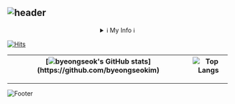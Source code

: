   
![header](https://capsule-render.vercel.app/api?type=waving&color=timeGradient&text=Welcome%20to%20byeongseok%20GitHub%20(●'◡'●)&animation=twinkling&fontSize=25&fontAlignY=40&fontAlign=70&height=250&desc=Web%20Developer%20Student&rotate=0)
---

<details align="center">
<summary>ℹ My Info ℹ</summary>
<br />
<summary>🛠 기술 스택 🛠</summary>

## Programming Languages
 ![Java](https://img.shields.io/badge/Java-007396?style=for-the-badge&logo=java&logoColor=white)
 ![JavaScript](https://img.shields.io/badge/JavaScript-F7DF1E?style=for-the-badge&logo=javascript&logoColor=black)
 ![Python](https://img.shields.io/badge/Python-3776AB?style=for-the-badge&logo=python&logoColor=white)
 ![TypeScript](https://img.shields.io/badge/TypeScript-3178C6?style=for-the-badge&logo=typescript&logoColor=white)

## Front-End Development
 ![React](https://img.shields.io/badge/React-61DAFB?style=for-the-badge&logo=react&logoColor=black)
 ![HTML5](https://img.shields.io/badge/HTML5-E34F26?style=for-the-badge&logo=html5&logoColor=white)
 ![CSS3](https://img.shields.io/badge/CSS3-1572B6?style=for-the-badge&logo=css3&logoColor=white)
 ![Thymeleaf](https://img.shields.io/badge/Thymeleaf-005F0F?style=for-the-badge&logo=thymeleaf&logoColor=white)


## Back-End Development
 ![Spring](https://img.shields.io/badge/Spring-6DB33F?style=for-the-badge&logo=spring&logoColor=white)
 ![Spring Boot](https://img.shields.io/badge/Spring_Boot-6DB33F?style=for-the-badge&logo=spring-boot&logoColor=white)
 ![Spring Security](https://img.shields.io/badge/Spring_Security-6DB33F?style=for-the-badge&logo=spring-security&logoColor=white)

## Databases
![MariaDB](https://img.shields.io/badge/MariaDB-003545?style=for-the-badge&logo=mariadb&logoColor=white)
![MySQL](https://img.shields.io/badge/MySQL-4479A1?style=for-the-badge&logo=mysql&logoColor=white)
![MongoDB](https://img.shields.io/badge/MongoDB-47A248?style=for-the-badge&logo=mongodb&logoColor=white)
![Oracle](https://img.shields.io/badge/Oracle-F80000?style=for-the-badge&logo=oracle&logoColor=white)

## Cloud Services
![Amazon AWS](https://img.shields.io/badge/Amazon_AWS-232F3E?style=for-the-badge&logo=amazon-aws&logoColor=white)
![Amazon RDS](https://img.shields.io/badge/Amazon_RDS-232F3E?style=for-the-badge&logo=amazon-rds&logoColor=white)
![Amazon EC2](https://img.shields.io/badge/Amazon_EC2-232F3E?style=for-the-badge&logo=amazon-ec2&logoColor=white)
![AWSElasticBeanstalk](https://img.shields.io/badge/AWSElasticBeanstalk-232F3E?style=for-the-badge&logo=amazon-elastic-beanstalk&logoColor=white)
![CloudType](https://img.shields.io/badge/CloudType-dothome-4A90E2?style=for-the-badge)


## Operating Systems
![Linux](https://img.shields.io/badge/Linux-000000?style=for-the-badge&logo=linux&logoColor=white)
![Ubuntu](https://img.shields.io/badge/Ubuntu-E95420?style=for-the-badge&logo=ubuntu&logoColor=white)

<!--
## Virtualization
![VirtualBox](https://img.shields.io/badge/VirtualBox-183A61?style=for-the-badge&logo=virtualbox&logoColor=white)
-->


## Creative Tools
![Adobe Photoshop](https://img.shields.io/badge/Adobe_Photoshop-31A8FF?style=for-the-badge&logo=adobe-photoshop&logoColor=white)
![Adobe Premiere Pro](https://img.shields.io/badge/Adobe_Premiere_Pro-EA77FF?style=for-the-badge&logo=adobe-premiere-pro&logoColor=white)
![Adobe After Effects](https://img.shields.io/badge/Adobe_After_Effects-9999FF?style=for-the-badge&logo=adobe-after-effects&logoColor=white)

## IDEs and Code Editors
![Eclipse IDE](https://img.shields.io/badge/Eclipse_IDE-2C2255?style=for-the-badge&logo=eclipse-ide&logoColor=white)
![IntelliJ IDEA](https://img.shields.io/badge/IntelliJ_IDEA-000000?style=for-the-badge&logo=intellij-idea&logoColor=white)
![PyCharm](https://img.shields.io/badge/PyCharm-000000?style=for-the-badge&logo=pycharm&logoColor=white)
![Visual Studio Code](https://img.shields.io/badge/Visual_Studio_Code-007ACC?style=for-the-badge&logo=visual-studio-code&logoColor=white)

<!-- ## UI Frameworks
![Bootstrap](https://img.shields.io/badge/Bootstrap-7952B3?style=for-the-badge&logo=bootstrap&logoColor=white)

## Online Coding Platform
![CodePen](https://img.shields.io/badge/CodePen-000000?style=for-the-badge&logo=codepen&logoColor=white)
-->
## Server-Side JavaScript
![Node.js](https://img.shields.io/badge/Node.js-339933?style=for-the-badge&logo=node-dot-js&logoColor=white)


<hr>







<!-- [![stackticon](https://firebasestorage.googleapis.com/v0/b/stackticon-81399.appspot.com/o/images%2F1690982818384?alt=media&token=2a38c110-ee97-4ae3-9ad6-b569944ec34a)](https://github.com/msdio/stackticon) -->

<!--
[![stackticon](https://firebasestorage.googleapis.com/v0/b/stackticon-81399.appspot.com/o/images%2F1690984961126?alt=media&token=39aa059b-8452-428b-979c-ac751eff9e27)](https://github.com/msdio/stackticon)
-->

<!-- <div style="text-align: center;">
<a href="https://github.com/msdio/stackticon">
  <img src="https://firebasestorage.googleapis.com/v0/b/stackticon-81399.appspot.com/o/images%2F1690982818384?alt=media&token=2a38c110-ee97-4ae3-9ad6-b569944ec34a" alt="stackticon" width="700px"/>
</a>
</div>

-->

<div align="left">

<summary> 🎥 Histories </summary> <br>
<!-- <div align="center"> -->
  
| Date | Contents | With |
|:---:|:---:|:---:|
| 23.04 ~ 23.08 | AWS활용 자바 풀스택개발(큐레이팅커머스) 과정중 (산대특)| 안산 이젠컴퓨터아카데미 |
| 16.03 ~ 23.02 | 토목 공학과 학사 졸업 | 청주대학교 |
  
<!-- </div> -->


<br><hr>
<summary> 💻 Projects </summary>





#### 👨‍👩‍👦‍👦 Team
| Project | Adress |
|---|---|
 |*JavaBoard* &nbsp;| https://github.com/byeongseokim/Java_Team_Project                     |
 |*FestivalReservations* &nbsp;| https://github.com/byeongseokim/JSP_Team_Project           |
 |*NEVER WEB community site* &nbsp; |http://3.39.65.94:8080/springproject/main/main.do      |



#### 🙎‍♂️ Solo

| Project | Adress |
|---|---|
|*JavaBoard* &nbsp; | https://github.com/byeongseokim/JavaSoloProject/|
|*JSPBoard* &nbsp; | https://github.com/byeongseokim/JSP-MVC-model2-Project/|
|*React+SpringBoot Fullstack* &nbsp; | https://github.com/byeongseokim/Springboot-React-Fullstack-Personalproject|


</div>
</details>


[![Hits](https://hits.seeyoufarm.com/api/count/incr/badge.svg?url=https%3A%2F%2Fgithub.com%2Fbyeongseokim&count_bg=%23B2D5FF&title_bg=%23858486&icon=github.svg&icon_color=%23FFFFFF&title=GitHub&edge_flat=false)](https://github.com/byeongseokim)


|[![byeongseok's GitHub stats](https://github-readme-stats.vercel.app/api?username=byeongseokim&include_all_commits=true&theme=swift&hide_border=true&count_private=true&locale=kr&disable_animations=false&show_owner=false&&theme=buefyhide_border=true")](https://github.com/byeongseokim)|![Top Langs](https://github-readme-stats.vercel.app/api/top-langs/?username=byeongseokim&langs_count=10&hide=html&layout=compact&custom_title=많이사용되는언어&hide_border=true)
| ------------- | ------------- |


---



![Footer](https://capsule-render.vercel.app/api?type=waving&color=timeGradient&height=200&animation=twinkling&section=footer)

  
